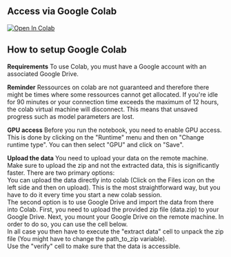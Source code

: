 ## Access via Google Colab

[![Open In Colab](https://colab.research.google.com/assets/colab-badge.svg)](https://colab.research.google.com/github/Kainmueller-Lab/HIDA_lecture_image_segmentation/blob/main/segmentation.ipynb)

## How to setup Google Colab

**Requirements** To use Colab, you must have a Google account with an associated Google Drive.

**Reminder** Ressources on colab are not guaranteed and therefore there might be times where some ressources cannot get allocated. If you're idle for 90 minutes or your connection time exceeds the maximum of 12 hours, the colab virtual machine will disconnect. This means that unsaved progress such as model parameters are lost.

**GPU access** Before you run the notebook, you need to enable GPU access. This is done by clicking on the "Runtime" menu and then on "Change runtime type". You can then select "GPU" and click on "Save".

**Upload the data**
You need to upload your data on the remote machine. Make sure to upload the zip and not the extracted data, this is significantly faster. There are two primary options:  
You can upload the data directly into colab (Click on the Files icon on the left side and then on upload). This is the most straightforward way, but you have to do it every time you start a new colab session.  
The second option is to use Google Drive and import the data from there into Colab.
First, you need to upload the provided zip file (data.zip) to your Google Drive. Next, you mount your Google Drive on the remote machine. In order to do so, you can use the cell below.  
In all case you then have to execute the "extract data" cell to unpack the zip file (You might have to change the path_to_zip variable).  
Use the "verify" cell to make sure that the data is accessible.
